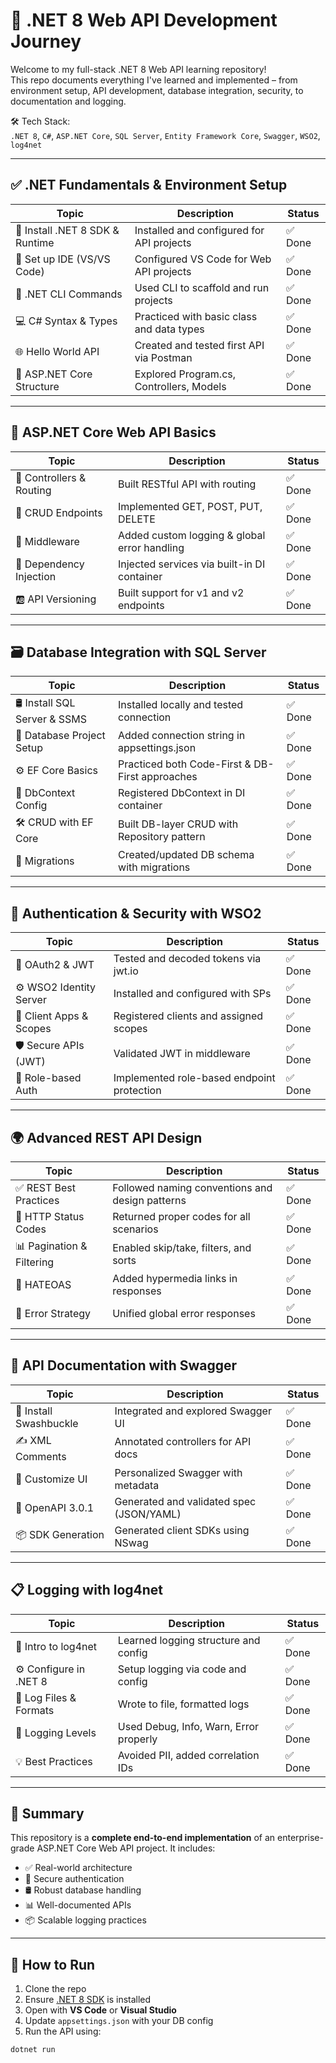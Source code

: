# 🚀 .NET 8 Web API Development Journey

Welcome to my full-stack .NET 8 Web API learning repository!  
This repo documents everything I've learned and implemented – from environment setup, API development, database integration, security, to documentation and logging.  

🛠️ Tech Stack:  
`.NET 8`, `C#`, `ASP.NET Core`, `SQL Server`, `Entity Framework Core`, `Swagger`, `WSO2`, `log4net`

---

## ✅ .NET Fundamentals & Environment Setup

| Topic | Description | Status |
|-------|-------------|--------|
| 💾 Install .NET 8 SDK & Runtime | Installed and configured for API projects | ✅ Done |
| 🧰 Set up IDE (VS/VS Code) | Configured VS Code for Web API projects | ✅ Done |
| 🔧 .NET CLI Commands | Used CLI to scaffold and run projects | ✅ Done |
| 💻 C# Syntax & Types | Practiced with basic class and data types | ✅ Done |
| 🌐 Hello World API | Created and tested first API via Postman | ✅ Done |
| 📂 ASP.NET Core Structure | Explored Program.cs, Controllers, Models | ✅ Done |

---

## 🔄 ASP.NET Core Web API Basics

| Topic | Description | Status |
|-------|-------------|--------|
| 🧭 Controllers & Routing | Built RESTful API with routing | ✅ Done |
| 📩 CRUD Endpoints | Implemented GET, POST, PUT, DELETE | ✅ Done |
| 🧱 Middleware | Added custom logging & global error handling | ✅ Done |
| 🔌 Dependency Injection | Injected services via built-in DI container | ✅ Done |
| 🆎 API Versioning | Built support for v1 and v2 endpoints | ✅ Done |

---

## 🗃️ Database Integration with SQL Server

| Topic | Description | Status |
|-------|-------------|--------|
| 🛢️ Install SQL Server & SSMS | Installed locally and tested connection | ✅ Done |
| 🔗 Database Project Setup | Added connection string in appsettings.json | ✅ Done |
| ⚙️ EF Core Basics | Practiced both Code-First & DB-First approaches | ✅ Done |
| 📘 DbContext Config | Registered DbContext in DI container | ✅ Done |
| 🛠️ CRUD with EF Core | Built DB-layer CRUD with Repository pattern | ✅ Done |
| 🧱 Migrations | Created/updated DB schema with migrations | ✅ Done |

---

## 🔐 Authentication & Security with WSO2

| Topic | Description | Status |
|-------|-------------|--------|
| 🔑 OAuth2 & JWT | Tested and decoded tokens via jwt.io | ✅ Done |
| ⚙️ WSO2 Identity Server | Installed and configured with SPs | ✅ Done |
| 🔐 Client Apps & Scopes | Registered clients and assigned scopes | ✅ Done |
| 🛡️ Secure APIs (JWT) | Validated JWT in middleware | ✅ Done |
| 👥 Role-based Auth | Implemented role-based endpoint protection | ✅ Done |

---

## 🌍 Advanced REST API Design

| Topic | Description | Status |
|-------|-------------|--------|
| ✅ REST Best Practices | Followed naming conventions and design patterns | ✅ Done |
| 🧾 HTTP Status Codes | Returned proper codes for all scenarios | ✅ Done |
| 📊 Pagination & Filtering | Enabled skip/take, filters, and sorts | ✅ Done |
| 🔗 HATEOAS | Added hypermedia links in responses | ✅ Done |
| 🚨 Error Strategy | Unified global error responses | ✅ Done |

---

## 📘 API Documentation with Swagger

| Topic | Description | Status |
|-------|-------------|--------|
| 🔧 Install Swashbuckle | Integrated and explored Swagger UI | ✅ Done |
| ✍️ XML Comments | Annotated controllers for API docs | ✅ Done |
| 🎨 Customize UI | Personalized Swagger with metadata | ✅ Done |
| 📄 OpenAPI 3.0.1 | Generated and validated spec (JSON/YAML) | ✅ Done |
| 📦 SDK Generation | Generated client SDKs using NSwag | ✅ Done |

---

## 📋 Logging with log4net

| Topic | Description | Status |
|-------|-------------|--------|
| 📝 Intro to log4net | Learned logging structure and config | ✅ Done |
| ⚙️ Configure in .NET 8 | Setup logging via code and config | ✅ Done |
| 📁 Log Files & Formats | Wrote to file, formatted logs | ✅ Done |
| 🧭 Logging Levels | Used Debug, Info, Warn, Error properly | ✅ Done |
| 💡 Best Practices | Avoided PII, added correlation IDs | ✅ Done |

---

## 📌 Summary

This repository is a **complete end-to-end implementation** of an enterprise-grade ASP.NET Core Web API project. It includes:

- ✅ Real-world architecture
- 🔐 Secure authentication
- 🛢️ Robust database handling
- 📊 Well-documented APIs
- 📦 Scalable logging practices

---

## 📎 How to Run

1. Clone the repo  
2. Ensure [.NET 8 SDK](https://dotnet.microsoft.com/en-us/download/dotnet/8.0) is installed  
3. Open with **VS Code** or **Visual Studio**  
4. Update `appsettings.json` with your DB config  
5. Run the API using:

```bash
dotnet run
